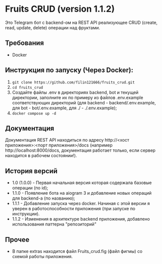 # Fruits CRUD (version 1.1.2)
Это Telegram бот с backend-ом на REST API реализующее CRUD (create, read, update, delete) операции над фруктами.
## Требования
- Docker
## Инструкция по запуску (Через Docker):
1. `git clone https://github.com/filin121666/fruits_crud.git`
2. `cd fruits_crud`
3. Создайте файлы .env в директориях backend, bot и текущей директории, заполните их по примеру из файлов .env.example соответствующих директорий (для backend - backend/.env.example, для bot - bot/.env.example, для ./ - ./.env.example);
4. `docker compose up -d`
## Документация
Документация REST API находиться по адресу http://<хост приложения>:<порт приложения>/docs (например http://localhost:8000/docs, документация работает только, если сервер находится в рабочем состоянии!).
## История версий
- 1.0 (1.0.0) - Первая начальная версия которая содержала базовые операции (по id);
- 1.1.0 - Появление бота на aiogram 3 и добавление новых операций для backend-а (по названию);
- 1.1.1 - Добавление запуска через docker. Начиная с этой версии я уверен в работоспособности приложения (при запуске по инструкции).
- 1.1.2 - Изменения в архитектуре backend приложения, добавлено использования паттерна "репозиторий"
## Прочее
- В папке extras находится файл Fruits_crud.fig (файл фигмы) со схемой работы приложения.